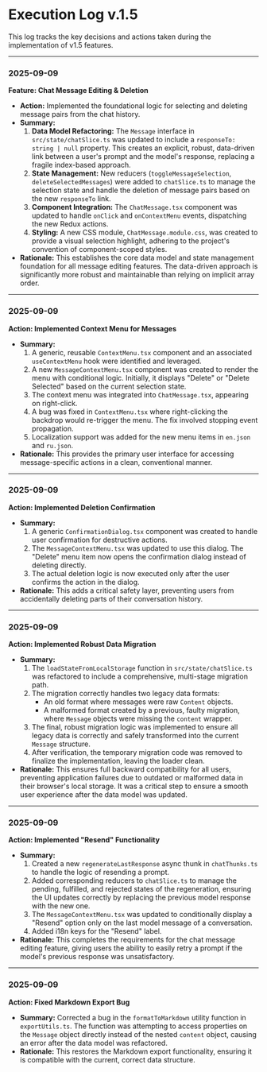 # Execution Log v.1.5

This log tracks the key decisions and actions taken during the implementation of v1.5 features.

---

### **2025-09-09**

**Feature: Chat Message Editing & Deletion**

*   **Action:** Implemented the foundational logic for selecting and deleting message pairs from the chat history.
*   **Summary:**
    1.  **Data Model Refactoring:** The `Message` interface in `src/state/chatSlice.ts` was updated to include a `responseTo: string | null` property. This creates an explicit, robust, data-driven link between a user's prompt and the model's response, replacing a fragile index-based approach.
    2.  **State Management:** New reducers (`toggleMessageSelection`, `deleteSelectedMessages`) were added to `chatSlice.ts` to manage the selection state and handle the deletion of message pairs based on the new `responseTo` link.
    3.  **Component Integration:** The `ChatMessage.tsx` component was updated to handle `onClick` and `onContextMenu` events, dispatching the new Redux actions.
    4.  **Styling:** A new CSS module, `ChatMessage.module.css`, was created to provide a visual selection highlight, adhering to the project's convention of component-scoped styles.
*   **Rationale:** This establishes the core data model and state management foundation for all message editing features. The data-driven approach is significantly more robust and maintainable than relying on implicit array order.

---

### **2025-09-09**

**Action: Implemented Context Menu for Messages**

*   **Summary:**
    1.  A generic, reusable `ContextMenu.tsx` component and an associated `useContextMenu` hook were identified and leveraged.
    2.  A new `MessageContextMenu.tsx` component was created to render the menu with conditional logic. Initially, it displays "Delete" or "Delete Selected" based on the current selection state.
    3.  The context menu was integrated into `ChatMessage.tsx`, appearing on right-click.
    4.  A bug was fixed in `ContextMenu.tsx` where right-clicking the backdrop would re-trigger the menu. The fix involved stopping event propagation.
    5.  Localization support was added for the new menu items in `en.json` and `ru.json`.
*   **Rationale:** This provides the primary user interface for accessing message-specific actions in a clean, conventional manner.

---

### **2025-09-09**

**Action: Implemented Deletion Confirmation**

*   **Summary:**
    1.  A generic `ConfirmationDialog.tsx` component was created to handle user confirmation for destructive actions.
    2.  The `MessageContextMenu.tsx` was updated to use this dialog. The "Delete" menu item now opens the confirmation dialog instead of deleting directly.
    3.  The actual deletion logic is now executed only after the user confirms the action in the dialog.
*   **Rationale:** This adds a critical safety layer, preventing users from accidentally deleting parts of their conversation history.

---

### **2025-09-09**

**Action: Implemented Robust Data Migration**

*   **Summary:**
    1.  The `loadStateFromLocalStorage` function in `src/state/chatSlice.ts` was refactored to include a comprehensive, multi-stage migration path.
    2.  The migration correctly handles two legacy data formats:
        *   An old format where messages were raw `Content` objects.
        *   A malformed format created by a previous, faulty migration, where `Message` objects were missing the `content` wrapper.
    3.  The final, robust migration logic was implemented to ensure all legacy data is correctly and safely transformed into the current `Message` structure.
    4.  After verification, the temporary migration code was removed to finalize the implementation, leaving the loader clean.
*   **Rationale:** This ensures full backward compatibility for all users, preventing application failures due to outdated or malformed data in their browser's local storage. It was a critical step to ensure a smooth user experience after the data model was updated.

---

### **2025-09-09**

**Action: Implemented "Resend" Functionality**

*   **Summary:**
    1.  Created a new `regenerateLastResponse` async thunk in `chatThunks.ts` to handle the logic of resending a prompt.
    2.  Added corresponding reducers to `chatSlice.ts` to manage the pending, fulfilled, and rejected states of the regeneration, ensuring the UI updates correctly by replacing the previous model response with the new one.
    3.  The `MessageContextMenu.tsx` was updated to conditionally display a "Resend" option only on the last model message of a conversation.
    4.  Added i18n keys for the "Resend" label.
*   **Rationale:** This completes the requirements for the chat message editing feature, giving users the ability to easily retry a prompt if the model's previous response was unsatisfactory.

---

### **2025-09-09**

**Action: Fixed Markdown Export Bug**

*   **Summary:** Corrected a bug in the `formatToMarkdown` utility function in `exportUtils.ts`. The function was attempting to access properties on the `Message` object directly instead of the nested `content` object, causing an error after the data model was refactored.
*   **Rationale:** This restores the Markdown export functionality, ensuring it is compatible with the current, correct data structure.
